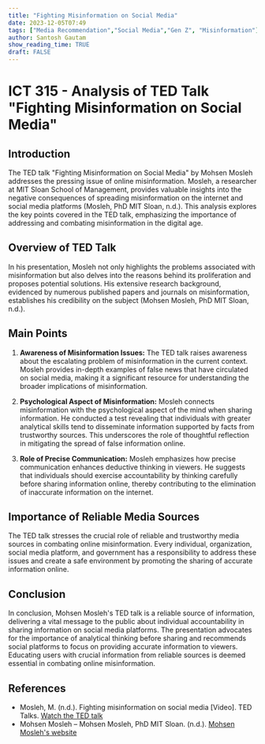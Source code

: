 ```yaml
---
title: "Fighting Misinformation on Social Media"
date: 2023-12-05T07:49
tags: ["Media Recommendation","Social Media","Gen Z", "Misinformation"]
author: Santosh Gautam
show_reading_time: TRUE
draft: FALSE
---
```

# ICT 315 - Analysis of TED Talk "Fighting Misinformation on Social Media"

## Introduction

The TED talk "Fighting Misinformation on Social Media" by Mohsen Mosleh addresses the pressing issue of online misinformation. Mosleh, a researcher at MIT Sloan School of Management, provides valuable insights into the negative consequences of spreading misinformation on the internet and social media platforms (Mosleh, PhD MIT Sloan, n.d.). This analysis explores the key points covered in the TED talk, emphasizing the importance of addressing and combating misinformation in the digital age.

## Overview of TED Talk

In his presentation, Mosleh not only highlights the problems associated with misinformation but also delves into the reasons behind its proliferation and proposes potential solutions. His extensive research background, evidenced by numerous published papers and journals on misinformation, establishes his credibility on the subject (Mohsen Mosleh, PhD MIT Sloan, n.d.).

## Main Points

1. **Awareness of Misinformation Issues:**
   The TED talk raises awareness about the escalating problem of misinformation in the current context. Mosleh provides in-depth examples of false news that have circulated on social media, making it a significant resource for understanding the broader implications of misinformation.

2. **Psychological Aspect of Misinformation:**
   Mosleh connects misinformation with the psychological aspect of the mind when sharing information. He conducted a test revealing that individuals with greater analytical skills tend to disseminate information supported by facts from trustworthy sources. This underscores the role of thoughtful reflection in mitigating the spread of false information online.

3. **Role of Precise Communication:**
   Mosleh emphasizes how precise communication enhances deductive thinking in viewers. He suggests that individuals should exercise accountability by thinking carefully before sharing information online, thereby contributing to the elimination of inaccurate information on the internet.

## Importance of Reliable Media Sources

The TED talk stresses the crucial role of reliable and trustworthy media sources in combating online misinformation. Every individual, organization, social media platform, and government has a responsibility to address these issues and create a safe environment by promoting the sharing of accurate information online.

## Conclusion

In conclusion, Mohsen Mosleh's TED talk is a reliable source of information, delivering a vital message to the public about individual accountability in sharing information on social media platforms. The presentation advocates for the importance of analytical thinking before sharing and recommends social platforms to focus on providing accurate information to viewers. Educating users with crucial information from reliable sources is deemed essential in combating online misinformation.

## References

- Mosleh, M. (n.d.). Fighting misinformation on social media [Video]. TED Talks. [Watch the TED talk](https://www.ted.com/talks/mohsen_mosleh_fighting_misinformation_on_social_media)
- Mohsen Mosleh – Mohsen Mosleh, PhD MIT Sloan. (n.d.). [Mohsen Mosleh's website](https://mohsenmosleh.com/)
